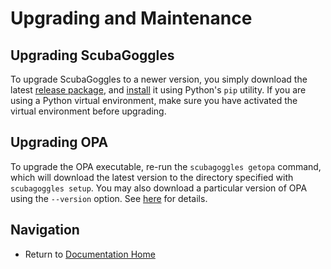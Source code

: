 # Upgrading and Maintenance

## Upgrading ScubaGoggles

To upgrade ScubaGoggles to a newer version, you simply download the latest
[release package](../installation/DownloadAndInstall.md#downloading-the-latest-scubagoggles-release),
and [install](../installation/DownloadAndInstall.md#installing-scubagoggles)
it using Python's `pip` utility.  If you are using a Python virtual environment, make sure you have activated the virtual
environment before upgrading.

## Upgrading OPA

To upgrade the OPA executable, re-run the `scubagoggles getopa`
command, which will download the latest version to the directory
specified with `scubagoggles setup`.  You may also download a
particular version of OPA using the `--version` option.  See
[here](../installation/OPA.md) for details.

## Navigation
- Return to [Documentation Home](/README.md)
